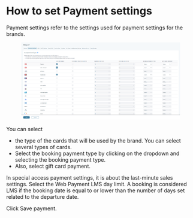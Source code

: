 # How to set Payment settings

Payment settings refer to the settings used for payment settings for the brands.&#x20;

<figure><img src="../.gitbook/assets/image (4) (1) (1).png" alt=""><figcaption></figcaption></figure>

You can select&#x20;

* the type of the cards that will be used by the brand. You can select several types of cards.&#x20;
* Select the booking payment type by clicking on the dropdown and selecting the booking payment type.&#x20;
* Also, select gift card payment.&#x20;

In special access payment settings, it is about the last-minute sales settings. Select the Web Payment LMS day limit. A booking is considered LMS if the booking date is equal to or lower than the number of days set related to the departure date.&#x20;

Click Save payment.
